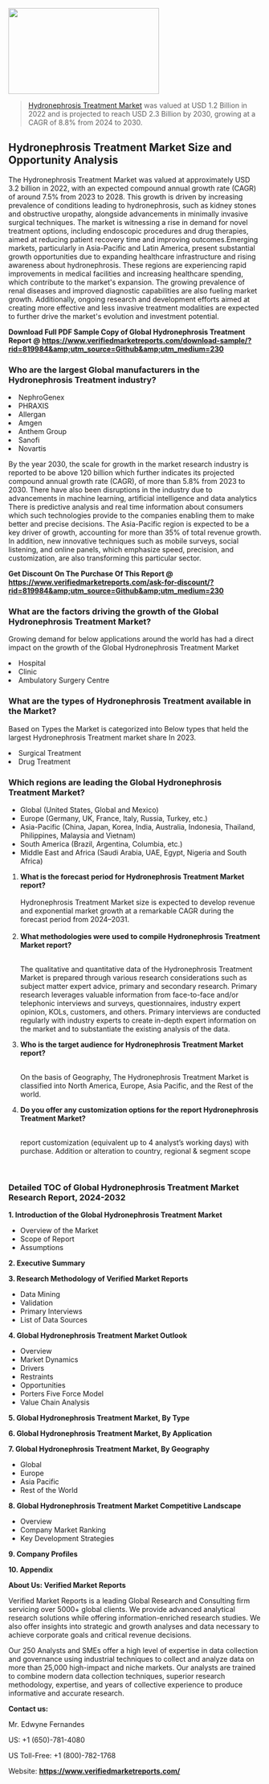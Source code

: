 <img src="https://ffe5etoiles.com/wp-content/uploads/2024/12/MST1-300x171.png" alt="" width="300" height="171" class="alignnone size-medium wp-image-20088" /><blockquote><p><p><a href="https://www.verifiedmarketreports.com/download-sample/?rid=819984&utm_source=Github&utm_medium=230" target="_blank">Hydronephrosis Treatment Market</a> was valued at USD 1.2 Billion in 2022 and is projected to reach USD 2.3 Billion by 2030, growing at a CAGR of 8.8% from 2024 to 2030.</p></blockquote><p><h2>Hydronephrosis Treatment Market Size and Opportunity Analysis</h2>The Hydronephrosis Treatment Market was valued at approximately USD 3.2 billion in 2022, with an expected compound annual growth rate (CAGR) of around 7.5% from 2023 to 2028. This growth is driven by increasing prevalence of conditions leading to hydronephrosis, such as kidney stones and obstructive uropathy, alongside advancements in minimally invasive surgical techniques. The market is witnessing a rise in demand for novel treatment options, including endoscopic procedures and drug therapies, aimed at reducing patient recovery time and improving outcomes.Emerging markets, particularly in Asia-Pacific and Latin America, present substantial growth opportunities due to expanding healthcare infrastructure and rising awareness about hydronephrosis. These regions are experiencing rapid improvements in medical facilities and increasing healthcare spending, which contribute to the market's expansion. The growing prevalence of renal diseases and improved diagnostic capabilities are also fueling market growth. Additionally, ongoing research and development efforts aimed at creating more effective and less invasive treatment modalities are expected to further drive the market's evolution and investment potential.</p><p class=""><strong>Download Full PDF Sample Copy of Global Hydronephrosis Treatment Report @ <a href="https://www.verifiedmarketreports.com/download-sample/?rid=819984&amp;utm_source=Github&amp;utm_medium=230" target="_blank">https://www.verifiedmarketreports.com/download-sample/?rid=819984&amp;utm_source=Github&amp;utm_medium=230</a></strong></p><h3 id="" class="">Who are the largest Global manufacturers in the Hydronephrosis Treatment industry?</h3><p><li>NephroGenex</li><li> PHRAXIS</li><li> Allergan</li><li> Amgen</li><li> Anthem Group</li><li> Sanofi</li><li> Novartis</li></p><div class=""><div class="" dir="" data-message-author-role="" data-message-id="" data-message-model-slug=""><div class=""><div class=""><div class=""><div class="" dir="" data-message-author-role="" data-message-id="" data-message-model-slug=""><div class=""><div class=""><p>By the year 2030, the scale for growth in the market research industry is reported to be above 120 billion which further indicates its projected compound annual growth rate (CAGR), of more than 5.8% from 2023 to 2030. There have also been disruptions in the industry due to advancements in machine learning, artificial intelligence and data analytics There is predictive analysis and real time information about consumers which such technologies provide to the companies enabling them to make better and precise decisions. The Asia-Pacific region is expected to be a key driver of growth, accounting for more than 35% of total revenue growth. In addition, new innovative techniques such as mobile surveys, social listening, and online panels, which emphasize speed, precision, and customization, are also transforming this particular sector.</p><p><strong>Get Discount On The Purchase Of This Report @&nbsp; <a href="https://www.verifiedmarketreports.com/ask-for-discount/?rid=819984&amp;utm_source=Github&amp;utm_medium=230" target="_blank">https://www.verifiedmarketreports.com/ask-for-discount/?rid=819984&amp;utm_source=Github&amp;utm_medium=230</a></strong></p></div></div></div></div></div></div></div></div><h3 id="" class="">What are the factors driving the growth of the Global Hydronephrosis Treatment Market?</h3><p id="" class="">Growing demand for below applications around the world has had a direct impact on the growth of the Global Hydronephrosis Treatment Market</p><p id="" class=""><li>Hospital</li><li> Clinic</li><li> Ambulatory Surgery Centre</li></p><h3 id="" class="">What are the types of Hydronephrosis Treatment available in the Market?</h3><p id="" class="">Based on Types the Market is categorized into Below types that held the largest Hydronephrosis Treatment market share In 2023.</p><p id="" class=""><li>Surgical Treatment</li><li> Drug Treatment</li></p><h3 id="" class="">Which regions are leading the Global Hydronephrosis Treatment Market?</h3><ul><li>Global (United States, Global and Mexico)</li><li>Europe (Germany, UK, France, Italy, Russia, Turkey, etc.)</li><li>Asia-Pacific (China, Japan, Korea, India, Australia, Indonesia, Thailand, Philippines, Malaysia and Vietnam)</li><li>South America (Brazil, Argentina, Columbia, etc.)</li><li>Middle East and Africa (Saudi Arabia, UAE, Egypt, Nigeria and South Africa)</li></ul><p><ol><li><strong>What is the forecast period for Hydronephrosis Treatment Market report?<br /></strong><br /><span data-sheets-root="1" data-sheets-value="{&quot;1&quot;:2,&quot;2&quot;:&quot;XXXX size is expected to develop revenue and exponential market growth at a remarkable CAGR during the forecast period from 2024&ndash;2030.&quot;}" data-sheets-userformat="{&quot;2&quot;:12674,&quot;4&quot;:{&quot;1&quot;:2,&quot;2&quot;:16776960},&quot;10&quot;:2,&quot;11&quot;:0,&quot;15&quot;:&quot;Arial&quot;,&quot;16&quot;:12}">Hydronephrosis Treatment Market size is expected to develop revenue and exponential market growth at a remarkable CAGR during the forecast period from 2024&ndash;2031.</span><br /><br /></li><li><strong>What methodologies were used to compile Hydronephrosis Treatment Market report?<br /><br /></strong><p>The qualitative and quantitative data of the&nbsp;Hydronephrosis Treatment Market is prepared through various research considerations such as subject matter expert advice, primary and secondary research. Primary research leverages valuable information from face-to-face and/or telephonic interviews and surveys, questionnaires, industry expert opinion, KOLs, customers, and others. Primary interviews are conducted regularly with industry experts to create in-depth expert information on the market and to substantiate the existing analysis of the data.&nbsp;</p></li><li><strong>Who is the target audience for Hydronephrosis Treatment Market report?<br /><br /></strong><p>On the basis of Geography, The&nbsp;Hydronephrosis Treatment Market is classified into North America, Europe, Asia Pacific, and the Rest of the world.</p></li><li><strong>Do you offer any customization options for the report Hydronephrosis Treatment Market?<br /><br /></strong><p>report customization (equivalent up to 4 analyst&rsquo;s working days) with purchase. Addition or alteration to country, regional &amp; segment scope</p><p>&nbsp;</p></li></ol></p><h3 id="" class="">Detailed TOC of Global Hydronephrosis Treatment Market Research Report, 2024-2032</h3><p id="" class=""><strong>1. Introduction of the Global Hydronephrosis Treatment Market</strong></p><ul><li>Overview of the Market</li><li>Scope of Report</li><li>Assumptions</li></ul><p id="" class=""><strong>2. Executive Summary</strong></p><p id="" class=""><strong>3. Research Methodology of&nbsp;Verified Market Reports</strong></p><ul><li>Data Mining</li><li>Validation</li><li>Primary Interviews</li><li>List of Data Sources</li></ul><p id="" class=""><strong>4. Global Hydronephrosis Treatment Market Outlook</strong></p><ul><li>Overview</li><li>Market Dynamics</li><li>Drivers</li><li>Restraints</li><li>Opportunities</li><li>Porters Five Force Model</li><li>Value Chain Analysis</li></ul><p id="" class=""><strong>5. Global Hydronephrosis Treatment Market, By&nbsp;Type</strong></p><p id="" class=""><strong>6. Global Hydronephrosis Treatment Market, By Application</strong></p><p id="" class=""><strong>7. Global Hydronephrosis Treatment Market, By Geography</strong></p><ul><li>Global</li><li>Europe</li><li>Asia Pacific</li><li>Rest of the World</li></ul><p id="" class=""><strong>8. Global Hydronephrosis Treatment Market Competitive Landscape</strong></p><ul><li>Overview</li><li>Company Market Ranking</li><li>Key Development Strategies</li></ul><p id="" class=""><strong>9. Company Profiles</strong></p><p id="" class=""><strong>10. Appendix</strong></p><p id="" class=""><strong>About Us: Verified Market Reports</strong></p><p id="" class="">Verified Market Reports is a leading Global Research and Consulting firm servicing over 5000+ global clients. We provide advanced analytical research solutions while offering information-enriched research studies. We also offer insights into strategic and growth analyses and data necessary to achieve corporate goals and critical revenue decisions.</p><p id="" class="">Our 250 Analysts and SMEs offer a high level of expertise in data collection and governance using industrial techniques to collect and analyze data on more than 25,000 high-impact and niche markets. Our analysts are trained to combine modern data collection techniques, superior research methodology, expertise, and years of collective experience to produce informative and accurate research.</p><p id="" class=""><strong>Contact us:</strong></p><p id="" class="">Mr. Edwyne Fernandes</p><p id="" class="">US: +1 (650)-781-4080</p><p id="" class="">US Toll-Free: +1 (800)-782-1768</p><p id="" class="">Website: <a target="" data-test-app-aware-link=""><strong>https://www.verifiedmarketreports.com/</strong></a></p>
